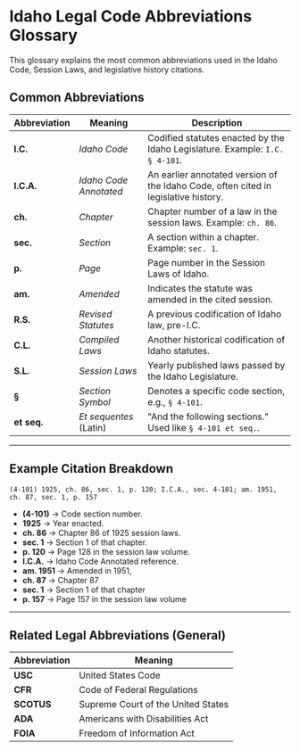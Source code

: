 # Idaho Legal Code Abbreviations Glossary

This glossary explains the most common abbreviations used in the Idaho Code, Session Laws, and legislative history citations.

## Common Abbreviations

| Abbreviation | Meaning                    | Description |
|--------------|----------------------------|-------------|
| **I.C.**     | *Idaho Code*               | Codified statutes enacted by the Idaho Legislature. Example: `I.C. § 4-101`. |
| **I.C.A.**   | *Idaho Code Annotated*     | An earlier annotated version of the Idaho Code, often cited in legislative history. |
| **ch.**      | *Chapter*                  | Chapter number of a law in the session laws. Example: `ch. 86`. |
| **sec.**     | *Section*                  | A section within a chapter. Example: `sec. 1`. |
| **p.**       | *Page*                     | Page number in the Session Laws of Idaho. |
| **am.**      | *Amended*                  | Indicates the statute was amended in the cited session. |
| **R.S.**     | *Revised Statutes*         | A previous codification of Idaho law, pre-I.C. |
| **C.L.**     | *Compiled Laws*            | Another historical codification of Idaho statutes. |
| **S.L.**     | *Session Laws*             | Yearly published laws passed by the Idaho Legislature. |
| **§**        | *Section Symbol*           | Denotes a specific code section, e.g., `§ 4-101`. |
| **et seq.**  | *Et sequentes* (Latin)     | "And the following sections." Used like `§ 4-101 et seq.`. |

---

## Example Citation Breakdown

`(4-101) 1925, ch. 86, sec. 1, p. 120; I.C.A., sec. 4-101; am. 1951, ch. 87, sec. 1, p. 157`

- **(4-101)** → Code section number.
- **1925** → Year enacted.
- **ch. 86** → Chapter 86 of 1925 session laws.
- **sec. 1** → Section 1 of that chapter.
- **p. 120** → Page 128 in the session law volume.
- **I.C.A.** → Idaho Code Annotated reference.
- **am. 1951** → Amended in 1951,
- **ch. 87** → Chapter 87
- **sec. 1** → Section 1 of that chapter
- **p. 157** → Page 157 in the session law volume

---

## Related Legal Abbreviations (General)

| Abbreviation | Meaning |
|--------------|---------|
| **USC**      | United States Code |
| **CFR**      | Code of Federal Regulations |
| **SCOTUS**   | Supreme Court of the United States |
| **ADA**      | Americans with Disabilities Act |
| **FOIA**     | Freedom of Information Act |
